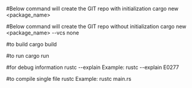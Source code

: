 #Below command will create the GIT repo with initialization
cargo new <package_name>

#Below command will create the GIT repo without initialization
cargo new <package_name> --vcs none

#to build
cargo build

#to run
cargo run

#for debug information
rustc --explain <ErrorCode>
Example: rustc --explain E0277

#to compile single file
rustc <rust ssource file name>
Example: rustc main.rs